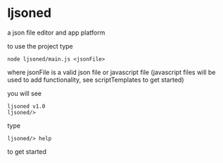 # ljsoned
a json file editor and app platform

to use the project type
```
node ljsoned/main.js <jsonFile>
```
where jsonFile is a valid json file or javascript file
(javascript files will be used to add functionality, see scriptTemplates to get started)

you will see
```
ljsoned v1.0
ljsoned/>
```
type
```
ljsoned/> help
```
to get started
